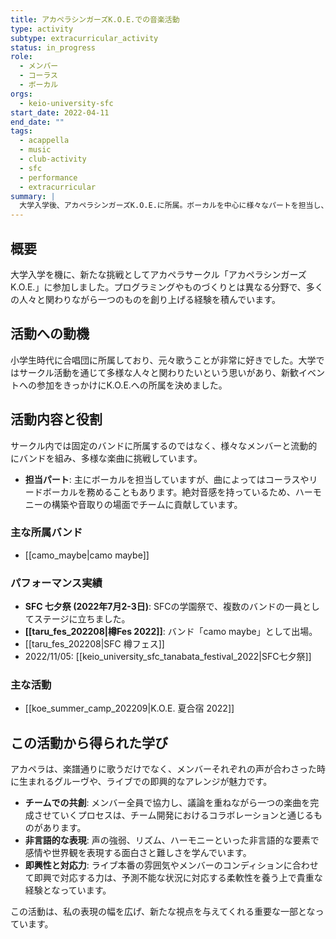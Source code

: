 ```yaml
---
title: アカペラシンガーズK.O.E.での音楽活動
type: activity
subtype: extracurricular_activity
status: in_progress
role:
  - メンバー
  - コーラス
  - ボーカル
orgs:
  - keio-university-sfc
start_date: 2022-04-11
end_date: ""
tags:
  - acappella
  - music
  - club-activity
  - sfc
  - performance
  - extracurricular
summary: |
  大学入学後、アカペラシンガーズK.O.E.に所属。ボーカルを中心に様々なパートを担当し、チームでの音楽創作活動に取り組む。七夕祭などの学園祭や外部イベントでのライブパフォーマンスも多数経験。
---
```


## 概要
大学入学を機に、新たな挑戦としてアカペラサークル「アカペラシンガーズK.O.E.」に参加しました。プログラミングやものづくりとは異なる分野で、多くの人々と関わりながら一つのものを創り上げる経験を積んでいます。

## 活動への動機
小学生時代に合唱団に所属しており、元々歌うことが非常に好きでした。大学ではサークル活動を通じて多様な人々と関わりたいという思いがあり、新歓イベントへの参加をきっかけにK.O.E.への所属を決めました。

## 活動内容と役割
サークル内では固定のバンドに所属するのではなく、様々なメンバーと流動的にバンドを組み、多様な楽曲に挑戦しています。

- **担当パート**: 主にボーカルを担当していますが、曲によってはコーラスやリードボーカルを務めることもあります。絶対音感を持っているため、ハーモニーの構築や音取りの場面でチームに貢献しています。

### 主な所属バンド
- [[camo_maybe|camo maybe]]

### パフォーマンス実績
- **SFC 七夕祭 (2022年7月2-3日)**: SFCの学園祭で、複数のバンドの一員としてステージに立ちました。
- **[[taru_fes_202208|樽Fes 2022]]**: バンド「camo maybe」として出場。
- [[taru_fes_202208|SFC 樽フェス]]
- 2022/11/05: [[keio_university_sfc_tanabata_festival_2022|SFC七夕祭]]

### 主な活動
- [[koe_summer_camp_202209|K.O.E. 夏合宿 2022]]

## この活動から得られた学び
アカペラは、楽譜通りに歌うだけでなく、メンバーそれぞれの声が合わさった時に生まれるグルーヴや、ライブでの即興的なアレンジが魅力です。

- **チームでの共創**: メンバー全員で協力し、議論を重ねながら一つの楽曲を完成させていくプロセスは、チーム開発におけるコラボレーションと通じるものがあります。
- **非言語的な表現**: 声の強弱、リズム、ハーモニーといった非言語的な要素で感情や世界観を表現する面白さと難しさを学んでいます。
- **即興性と対応力**: ライブ本番の雰囲気やメンバーのコンディションに合わせて即興で対応する力は、予測不能な状況に対応する柔軟性を養う上で貴重な経験となっています。

この活動は、私の表現の幅を広げ、新たな視点を与えてくれる重要な一部となっています。
